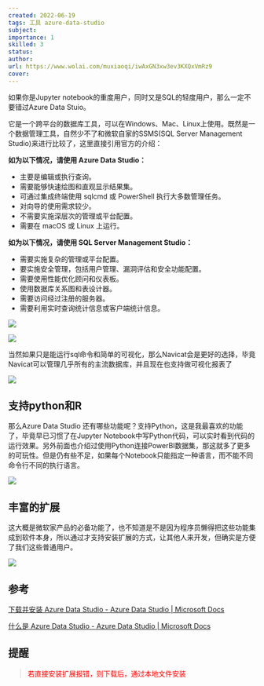 ```yaml
---
created: 2022-06-19
tags: 工具 azure-data-studio
subject:
importance: 1
skilled: 3
status:
author:
url: https://www.wolai.com/muxiaoqi/iwAxGN3xw3ev3KXQxVmRz9
cover: 
---
```


如果你是Jupyter notebook的重度用户，同时又是SQL的轻度用户，那么一定不要错过Azure Data Stuio。

它是一个跨平台的数据库工具，可以在Windows、Mac、Linux上使用。既然是一个数据管理工具，自然少不了和微软自家的SSMS(SQL Server Management Studio)来进行比较了，这里直接引用官方的介绍：

**如为以下情况，请使用 Azure Data Studio：**

-   主要是编辑或执行查询。
-   需要能够快速绘图和直观显示结果集。
-   可通过集成终端使用 sqlcmd 或 PowerShell 执行大多数管理任务。
-   对向导的使用需求较少。
-   不需要实施深层次的管理或平台配置。
-   需要在 macOS 或 Linux 上运行。

**如为以下情况，请使用 SQL Server Management Studio：**

-   需要实施复杂的管理或平台配置。
-   要实施安全管理，包括用户管理、漏洞评估和安全功能配置。
-   需要使用性能优化顾问和仪表板。
-   使用数据库关系图和表设计器。
-   需要访问经过注册的服务器。
-   需要利用实时查询统计信息或客户端统计信息。

![](https://secure2.wostatic.cn/static/KM42ehJRHkzdHJEN7BJGQ/image.png?auth_key=1655633812-sZPYSjWBUwDCHsN9n31Kpe-0-df192ad963718c07824e311b529bb8cb)

![](https://secure2.wostatic.cn/static/pVcSDy3LiYNHVCFKya1Uoa/image.png?auth_key=1655633818-fs4zZhAZ8JtXJUp8o8Lern-0-082c7b9218012ab22bb802f1bae9e6a1)

当然如果只是能运行sql命令和简单的可视化，那么Navicat会是更好的选择，毕竟Navicat可以管理几乎所有的主流数据库，并且现在也支持做可视化报表了

![](https://secure2.wostatic.cn/static/sf35uWv3yi7bfTQPc1WdTC/image.png?auth_key=1655633827-ieqNpd6QE8Jtg7ZFvUGSJ9-0-ead40cd448db1efc448986904dfbc13d)

## 支持python和R

那么Azure Data Studio 还有哪些功能呢？支持Python，这是我最喜欢的功能了，毕竟早已习惯了在Jupyter Notebook中写Python代码，可以实时看到代码的运行效果。另外前面也介绍过使用Python连接PowerBI数据集，那这就多了更多的可玩性。但是仍有些不足，如果每个Notebook只能指定一种语言，而不能不同命令行不同的执行语言。

![](https://secure2.wostatic.cn/static/3YuTmFixiuDedu43zwrTMU/image.png?auth_key=1655633839-vr9uj19MPxJ8G8scHctRdY-0-b5e9bae2c973a5107a20f4fe3144f586)

## 丰富的扩展

这大概是微软家产品的必备功能了，也不知道是不是因为程序员懒得把这些功能集成到软件本身，所以通过才支持安装扩展的方式，让其他人来开发，但确实是方便了我们这些普通用户。

![](https://secure2.wostatic.cn/static/myJW91jnUV6dUeGy2QZn92/image.png?auth_key=1655633846-d4xW13XdcG6quDEipCy3WT-0-13b4c00e9b8166d9d7fe7ce34a3524d6)

## 参考

[下载并安装 Azure Data Studio - Azure Data Studio | Microsoft Docs](https://docs.microsoft.com/zh-cn/sql/azure-data-studio/download-azure-data-studio?view=sql-server-ver15)

[什么是 Azure Data Studio - Azure Data Studio | Microsoft Docs](https://docs.microsoft.com/zh-cn/sql/azure-data-studio/what-is-azure-data-studio?view=sql-server-ver15)

## 提醒
> <font color="red">若直接安装扩展报错，则下载后，通过本地文件安装</font> 